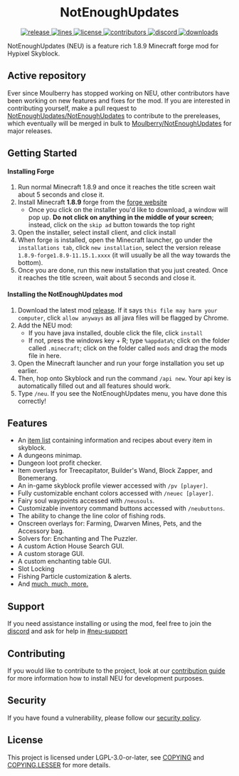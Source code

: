 <!-- markdownlint-disable-file MD001 MD033 -->
<h1 align="center">NotEnoughUpdates</h1>

<div align="center">
    <!-- release -->
    <a href="https://github.com/Moulberry/NotEnoughUpdates/releases/latest" target="_blank">
        <img src="https://img.shields.io/github/v/release/Moulberry/NotEnoughUpdates?color=informational&include_prereleases&label=release&logo=github&logoColor=white" alt="release">
    </a>
    <!-- lines -->
    <a href="https://github.com/NotEnoughUpdates/NotEnoughUpdates/graphs/code-frequency" target="_blank">
        <img src="https://img.shields.io/tokei/lines/github/NotEnoughUpdates/NotEnoughUpdates?label=lines&color=informational&logo=GitHub" alt="lines">
    </a>
    <!-- license -->
    <a href="./COPYING.LESSER" target="_blank">
        <img src="https://img.shields.io/github/license/NotEnoughUpdates/NotEnoughUpdates?color=informational" alt="license">
    </a>
    <!-- contributors -->
    <a href="https://github.com/NotEnoughUpdates/NotEnoughUpdates/graphs/contributors" target="_blank">
        <img src="https://img.shields.io/github/contributors/NotEnoughUpdates/NotEnoughUpdates?color=informational&logo=GitHub" alt="contributors">
    </a>
    <!-- discord -->
    <a href="https://discord.gg/moulberry" target="_blank">
        <img src="https://img.shields.io/discord/516977525906341928?label=discord&color=informational&logo=Discord&logoColor=FFFFFF" alt="discord">
    </a>
    <!-- downloads -->
    <a href="https://github.com/Moulberry/NotEnoughUpdates/releases" target="_blank">
        <img src="https://img.shields.io/github/downloads/Moulberry/NotEnoughUpdates/total?label=downloads&color=informational&logo=GitHub" alt="downloads">
    </a>
</div>

NotEnoughUpdates (NEU) is a feature rich 1.8.9 Minecraft forge mod for Hypixel Skyblock.

## Active repository

Ever since Moulberry has stopped working on NEU, other contributors have been working on new features and fixes for the mod. If you are interested in contributing yourself, make a pull request to [NotEnoughUpdates/NotEnoughUpdates](https://github.com/NotEnoughUpdates/NotEnoughUpdates) to contribute to the prereleases, which eventually will be merged in bulk to [Moulberry/NotEnoughUpdates](https://github.com/Moulberry/NotEnoughUpdates) for major releases.

## Getting Started

#### Installing Forge

1. Run normal Minecraft 1.8.9 and once it reaches the title screen wait about 5 seconds and close it.
2. Install Minecraft **1.8.9** forge from the [forge website](http://files.minecraftforge.net/maven/net/minecraftforge/forge/index_1.8.9.html)
   - Once you click on the installer you'd like to download, a window will pop up. **Do not click on anything in the middle of your screen**; instead, click on the `skip ad` button towards the top right
3. Open the installer, select install client, and click install
4. When forge is installed, open the Minecraft launcher, go under the `installations tab`, click `new installation`, select the version release `1.8.9-forge1.8.9-11.15.1.xxxx` (it will usually be all the way towards the bottom).
5. Once you are done, run this new installation that you just created. Once it reaches the title screen, wait about 5 seconds and close it.

#### Installing the NotEnoughUpdates mod

1. Download the latest mod [release](https://github.com/NotEnoughUpdates/NotEnoughUpdates-REPO/releases). If it says `this file may harm your computer`, click `allow anyways` as all java files will be flagged by Chrome.
2. Add the NEU mod:
   - If you have java installed, double click the file, click `install`
   - If not, press the windows key + R; type `%appdata%`; click on the folder called `.minecraft`; click on the folder called `mods` and drag the mods file in here.
3. Open the Minecraft launcher and run your forge installation you set up earlier.
4. Then, hop onto Skyblock and run the command `/api new`. Your api key is automatically filled out and all features should work.
5. Type `/neu`. If you see the NotEnoughUpdates menu, you have done this correctly!

## Features

- An [item list](https://github.com/NotEnoughUpdates/NotEnoughUpdates-REPO) containing information and recipes about every item in skyblock.
- A dungeons minimap.
- Dungeon loot profit checker.
- Item overlays for Treecapitator, Builder's Wand, Block Zapper, and Bonemerang.
- An in-game skyblock profile viewer accessed with `/pv [player]`.
- Fully customizable enchant colors accessed with `/neuec [player]`.
- Fairy soul waypoints accessed with `/neusouls`.
- Customizable inventory command buttons accessed with `/neubuttons`.
- The ability to change the line color of fishing rods.
- Onscreen overlays for: Farming, Dwarven Mines, Pets, and the Accessory bag.
- Solvers for: Enchanting and The Puzzler.
- A custom Action House Search GUI.
- A custom storage GUI.
- A custom enchanting table GUI.
- Slot Locking
- Fishing Particle customization & alerts.
- And [much, much, more.](https://gist.github.com/jani270/d33e249d40b0333b87ba5c5e70fca398)

## Support

If you need assistance installing or using the mod, feel free to join the [discord](https://discord.gg/moulberry) and ask for help in [#neu-support](discord://discord.com/channels/516977525906341928/714332750156660756)

## Contributing

If you would like to contribute to the project, look at our [contribution guide](CONTRIBUTING.md) for more information how to install NEU for development purposes.

## Security

If you have found a vulnerability, please follow our [security policy](.github/SECURITY.md).

## License

This project is licensed under LGPL-3.0-or-later, see [COPYING](COPYING) and [COPYING.LESSER](COPYING.LESSER) for more details.
